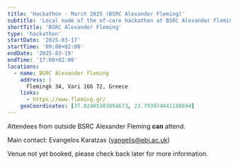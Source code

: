 ```yaml
---
title: 'Hackathon - March 2025 (BSRC Alexander Fleming)'
subtitle: 'Local node of the nf-core hackathon at BSRC Alexander Fleming, Greece'
shortTitle: 'BSRC Alexander Fleming'
type: 'hackathon'
startDate: '2025-03-17'
startTime: '09:00+02:00'
endDate: '2025-03-19'
endTime: '17:00+02:00'
locations:
  - name: BSRC Alexander Fleming
    address: |
      Flemingk 34, Vari 166 72, Greece
    links:
      - https://www.fleming.gr/
    geoCoordinates: [37.82465383894673, 23.793974641188694]
---
```


Attendees from outside BSRC Alexander Fleming **can** attend.

Main contact: Evangelos Karatzas ([vangelis@ebi.ac.uk](mailto:vangelis@ebi.ac.uk))

Venue not yet booked, please check back later for more information.
